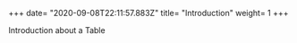 +++
date= "2020-09-08T22:11:57.883Z"
title= "Introduction"
weight= 1
+++
 
Introduction about a Table